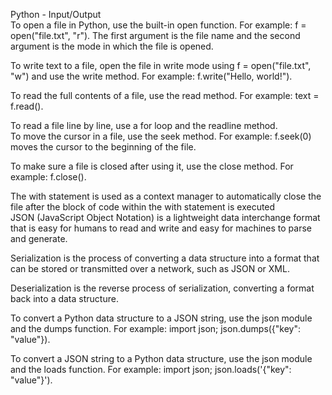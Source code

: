 Python - Input/Output  
To open a file in Python, use the built-in open function. For example: f = open("file.txt", "r"). The first argument is the file name and the second argument is the mode in which the file is opened.

To write text to a file, open the file in write mode using f = open("file.txt", "w") and use the write method. For example: f.write("Hello, world!").

To read the full contents of a file, use the read method. For example: text = f.read().

To read a file line by line, use a for loop and the readline method.   
To move the cursor in a file, use the seek method. For example: f.seek(0) moves the cursor to the beginning of the file.

To make sure a file is closed after using it, use the close method. For example: f.close().

The with statement is used as a context manager to automatically close the file after the block of code within the with statement is executed  
JSON (JavaScript Object Notation) is a lightweight data interchange format that is easy for humans to read and write and easy for machines to parse and generate.

Serialization is the process of converting a data structure into a format that can be stored or transmitted over a network, such as JSON or XML.

Deserialization is the reverse process of serialization, converting a format back into a data structure.

To convert a Python data structure to a JSON string, use the json module and the dumps function. For example: import json; json.dumps({"key": "value"}).

To convert a JSON string to a Python data structure, use the json module and the loads function. For example: import json; json.loads('{"key": "value"}').
